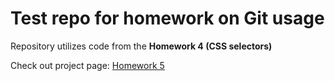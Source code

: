 # Test repo for homework on Git usage

Repository utilizes code from the **Homework 4 (CSS selectors)**

Check out project page: 
[Homework 5](https://panisil.github.io/hillel-home-work-5/)
